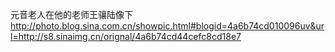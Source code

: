 元音老人在他的老师王骧陆像下
http://photo.blog.sina.com.cn/showpic.html#blogid=4a6b74cd010096uv&url=http://s8.sinaimg.cn/orignal/4a6b74cd44cefc8cd18e7
